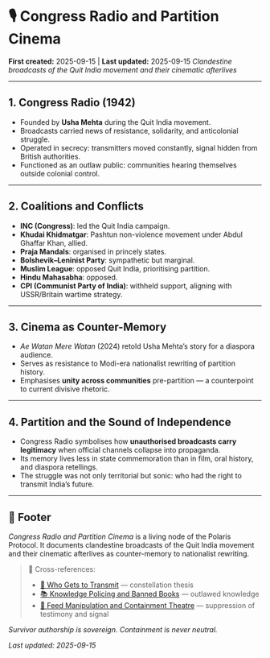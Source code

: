 # 🎙 Congress Radio and Partition Cinema

**First created:** 2025-09-15 | **Last updated:** 2025-09-15
*Clandestine broadcasts of the Quit India movement and their cinematic afterlives*

---

## 1. Congress Radio (1942)

* Founded by **Usha Mehta** during the Quit India movement.
* Broadcasts carried news of resistance, solidarity, and anticolonial struggle.
* Operated in secrecy: transmitters moved constantly, signal hidden from British authorities.
* Functioned as an outlaw public: communities hearing themselves outside colonial control.

---

## 2. Coalitions and Conflicts

* **INC (Congress)**: led the Quit India campaign.
* **Khudai Khidmatgar**: Pashtun non-violence movement under Abdul Ghaffar Khan, allied.
* **Praja Mandals**: organised in princely states.
* **Bolshevik–Leninist Party**: sympathetic but marginal.
* **Muslim League**: opposed Quit India, prioritising partition.
* **Hindu Mahasabha**: opposed.
* **CPI (Communist Party of India)**: withheld support, aligning with USSR/Britain wartime strategy.

---

## 3. Cinema as Counter-Memory

* *Ae Watan Mere Watan* (2024) retold Usha Mehta’s story for a diaspora audience.
* Serves as resistance to Modi-era nationalist rewriting of partition history.
* Emphasises **unity across communities** pre-partition — a counterpoint to current divisive rhetoric.

---

## 4. Partition and the Sound of Independence

* Congress Radio symbolises how **unauthorised broadcasts carry legitimacy** when official channels collapse into propaganda.
* Its memory lives less in state commemoration than in film, oral history, and diaspora retellings.
* The struggle was not only territorial but sonic: who had the right to transmit India’s future.

---

## 🏮 Footer

*Congress Radio and Partition Cinema* is a living node of the Polaris Protocol.
It documents clandestine broadcasts of the Quit India movement and their cinematic afterlives as counter-memory to nationalist rewriting.

> 📡 Cross-references:
>
> * [📡 Who Gets to Transmit](./📡_who_gets_to_transmit.md) — constellation thesis
> * [📚 Knowledge Policing and Banned Books](./📚_knowledge_policing_and_banned_books.md) — outlawed knowledge
> * [📱 Feed Manipulation and Containment Theatre](./📱_feed_manipulation_and_containment_theatre.md) — suppression of testimony and signal

*Survivor authorship is sovereign. Containment is never neutral.*

*Last updated: 2025-09-15*
